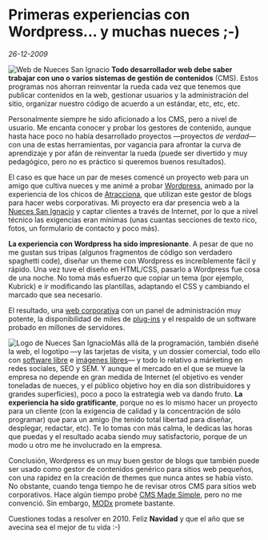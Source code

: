 Primeras experiencias con Wordpress... y muchas nueces ;-)
==========================================================

_26-12-2009_

![Web de Nueces San Ignacio](http://photos-e.ak.fbcdn.net/hphotos-ak-snc3/hs201.snc3/20880_1209816718085_1008733449_30490528_2011212_n.jpg)
**Todo desarrollador web debe saber trabajar con uno o varios sistemas de gestión de contenidos** (CMS). Estos programas nos ahorran reinventar la rueda cada vez que tenemos que publicar contenidos en la web, gestionar usuarios y la administración del sitio, organizar nuestro código de acuerdo a un estándar, etc, etc, etc.

Personalmente siempre he sido aficionado a los CMS, pero a nivel de usuario. Me encanta conocer y probar los gestores de contenido, aunque hasta hace poco no había desarrollado proyectos &mdash;proyectos _de verdad_&mdash; con una de estas herramientas, por vagancia para afrontar la curva de aprendizaje y por afán de reinventar la rueda (puede ser divertido y muy pedagógico, pero no es práctico si queremos buenos resultados).

El caso es que hace un par de meses comencé un proyecto web para un amigo que cultiva nueces y me animé a probar [Wordpress](http://www.wordpress.org), animado por la experiencia de los chicos de [Atracciona](http://www.atracciona.com), que utilizan este gestor de blogs para hacer webs corporativas. Mi proyecto era dar presencia web a la [Nueces San Ignacio](http://www.nuecesdemurcia.com) y captar clientes a través de Internet, por lo que a nivel técnico las exigencias eran mínimas (unas cuantas secciones de texto rico, fotos, un formulario de contacto y poco más).

**La experiencia con Wordpress ha sido impresionante**. A pesar de que no me gustan sus tripas (algunos fragmentos de código son verdadero spaghetti code), diseñar un theme con Wordpress es increíblemente fácil y rápido. Una vez tuve el diseño en HTML/CSS, pasarlo a Wordpress fue cosa de una noche. No toma más esfuerzo que copiar un tema (por ejemplo, Kubrick) e ir modificando las plantillas, adaptando el CSS y cambiando el marcado que sea necesario.

El resultado, una [web corporativa](http://www.nuecesdemurcia.com) con un panel de administración muy potente, la disponibilidad de miles de [plug-ins](http://wordpress.org/extend/plugins/) y el respaldo de un software probado en millones de servidores.

![Logo de Nueces San Ignacio](http://nuecesdemurcia.es/wp-content/themes/chopillo/images/logo.png)Más allá de la programación, también diseñé la web, el logotipo &mdash;y las tarjetas de visita, y un dossier comercial, todo ello con [software libre](http://www.inkscape.org) e [imágenes libres](http://commons.wikimedia.org)&mdash; y todo lo relativo a márketing en redes sociales, SEO y SEM. Y aunque el mercado en el que se mueve la empresa no depende en gran medida de Internet (el objetivo es vender toneladas de nueces, y el público objetivo hoy en día son distribuidores y grandes superficies), poco a poco la estrategia web va dando fruto. **La experiencia ha sido gratificante**, porque no es lo mismo hacer un proyecto para un cliente (con la exigencia de calidad y la concentración de sólo programar) que para un amigo (he tenido total libertad para diseñar, desplegar, redactar, etc). Te lo tomas con más calma, le dedicas las horas que puedas y el resultado acaba siendo muy satisfactorio, porque de un modo u otro me he involucrado en la empresa.

Conclusión, Wordpress es un muy buen gestor de blogs que también puede ser usado como gestor de contenidos genérico para sitios web pequeños, con una rapidez en la creación de themes que nunca antes se había visto. No obstante, cuando tenga tiempo he de revisar otros CMS para sitios web corporativos. Hace algún tiempo probé [CMS Made Simple](http://www.cmsmadesimple.org/), pero no me convenció. Sin embargo, [MODx](http://modxcms.com/) promete bastante.

Cuestiones todas a resolver en 2010. Feliz **Navidad** y que el año que se avecina sea el mejor de tu vida :-)